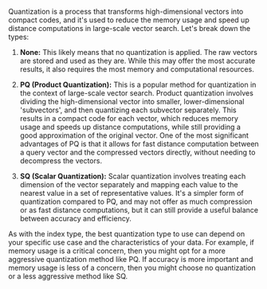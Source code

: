

Quantization is a process that transforms high-dimensional vectors into compact codes, and it's used to reduce the memory usage and speed up distance computations in large-scale vector search. Let's break down the types:

1. **None:** This likely means that no quantization is applied. The raw vectors are stored and used as they are. While this may offer the most accurate results, it also requires the most memory and computational resources.

2. **PQ (Product Quantization):** This is a popular method for quantization in the context of large-scale vector search. Product quantization involves dividing the high-dimensional vector into smaller, lower-dimensional 'subvectors', and then quantizing each subvector separately. This results in a compact code for each vector, which reduces memory usage and speeds up distance computations, while still providing a good approximation of the original vector. One of the most significant advantages of PQ is that it allows for fast distance computation between a query vector and the compressed vectors directly, without needing to decompress the vectors.

3. **SQ (Scalar Quantization):** Scalar quantization involves treating each dimension of the vector separately and mapping each value to the nearest value in a set of representative values. It's a simpler form of quantization compared to PQ, and may not offer as much compression or as fast distance computations, but it can still provide a useful balance between accuracy and efficiency.

As with the index type, the best quantization type to use can depend on your specific use case and the characteristics of your data. For example, if memory usage is a critical concern, then you might opt for a more aggressive quantization method like PQ. If accuracy is more important and memory usage is less of a concern, then you might choose no quantization or a less aggressive method like SQ.